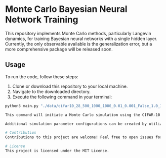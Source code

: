 # Monte Carlo Bayesian Neural Network Training

This repository implements Monte Carlo methods, particularly Langevin dynamics, for training Bayesian neural networks with a single hidden layer. Currently, the only observable available is the generalization error, but a more comprehensive package will be released soon.

## Usage

To run the code, follow these steps:

1. Clone or download this repository to your local machine.
2. Navigate to the downloaded directory.
3. Execute the following command in your terminal:

```bash
python3 main.py "./data/cifar10_28_500_1000_1000_0.01_0.001_False_1.0_1.0_0.0/parameter.json" > output.txt

This command will initiate a Monte Carlo simulation using the CIFAR-10 dataset with images resized to 28x20 pixels. The neural network architecture includes a hidden layer with 500 neurons, $P=P_{\text{test}}=1000$ data points, temperature $T=0.01$, and a learning rate of $0.001$. The network is trained without biases and without Gaussian noise in the data. Gaussian priors with $\lambda_1=\lambda_0=1.0$ are used. For further information, refer to the parameters specified in the parameter.json file.

Additional simulation parameter configurations can be created by utilizing the provided Jupyter notebook script mk_dir.ipynb. For details on parameter notation, please consult the associated paper: XXX.

# Contribution
Contributions to this project are welcome! Feel free to open issues for bug reports or feature requests, and submit pull requests for enhancements.

# License
This project is licensed under the MIT License.
